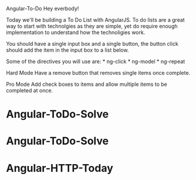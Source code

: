Angular-To-Do
Hey everbody!

Today we'll be building a To Do List with AngularJS. To do lists are a great way to start with technolgies as they are simple, yet do require enough implementation to understand how the technoligies work.

You should have a single input box and a single button, the button click should add the item in the input box to a list below.

Some of the directives you will use are: * ng-click * ng-model * ng-repeat

Hard Mode
Have a remove button that removes single items once complete.

Pro Mode
Add check boxes to items and allow multiple items to be completed at once.
# Angular-ToDo-Solve
# Angular-ToDo-Solve
# Angular-HTTP-Today
